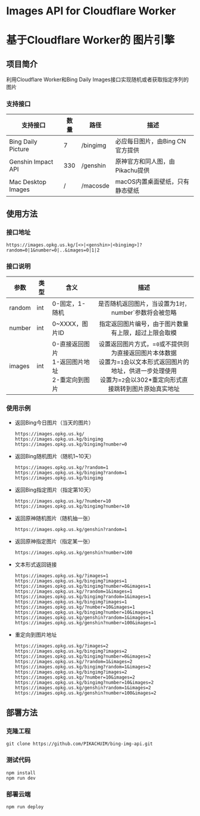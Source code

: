 # Images API for Cloudflare Worker
# 基于Cloudflare Worker的 图片引擎

## 项目简介

利用Cloudflare Worker和Bing Daily Images接口实现随机或者获取指定序列的图片

### 支持接口

| 支持接口           | 数量 | 路径     | 描述                            |
| ------------------ | ---- | -------- | ------------------------------- |
| Bing Daily Picture | 7    | /bingimg | 必应每日图片，由Bing CN官方提供 |
| Genshin Impact API | 330  | /genshin | 原神官方和同人图，由Pikachu提供 |
| Mac Desktop Images | /    | /macosde | macOS内置桌面壁纸，只有静态壁纸 |



## 使用方法

### 接口地址

```
https://images.opkg.us.kg/[<>|<genshin>|<bingimg>]?random=0|1&number=0|..&images=0|1|2
```

### 接口说明

| 参数   | 类型 | 含义                                                |                             描述                             |
| ------ | ---- | --------------------------------------------------- | :----------------------------------------------------------: |
| random | int  | 0-固定，1-随机                                      |    是否随机返回图片，当设置为1`时，`number`参数将会被忽略    |
| number | int  | 0~XXXX，图片ID                                      |     指定返回图片编号，由于图片数量有上限，超过上限会取模     |
| images | int  | 0-直接返回图片<br>1-返回图片地址<br/>2-重定向到图片 | 设置返回图片方式，=`0`或不提供则为直接返回图片本体数据<br/>设置为=`1`会以文本形式返回图片的地址，供进一步处理使用<br/>设置为=`2`会以302*重定向形式直接跳转到图片原始真实地址 |

### 使用示例

- 返回Bing今日图片（当天的图片）

  ```
  https://images.opkg.us.kg/
  https://images.opkg.us.kg/bingimg
  https://images.opkg.us.kg/bingimg?number=0
  ```

- 返回Bing随机图片（随机1~10天）

  ```
  https://images.opkg.us.kg/?random=1
  https://images.opkg.us.kg/bingimg?random=1
  https://images.opkg.us.kg/bingimg
  ```

- 返回Bing指定图片（指定第10天）

  ```
  https://images.opkg.us.kg/?number=10
  https://images.opkg.us.kg/bingimg?number=10
  ```

- 返回原神随机图片（随机抽一张）

  ```
  https://images.opkg.us.kg/genshin?random=1
  ```

- 返回原神指定图片（指定某一张）

  ```
  https://images.opkg.us.kg/genshin?number=100
  ```

- 文本形式返回链接

  ```
  https://images.opkg.us.kg/?images=1
  https://images.opkg.us.kg/bingimg?images=1
  https://images.opkg.us.kg/bingimg?number=0&images=1
  https://images.opkg.us.kg/?random=1&images=1
  https://images.opkg.us.kg/bingimg?random=1&images=1
  https://images.opkg.us.kg/bingimg?images=1
  https://images.opkg.us.kg/?number=10&images=1
  https://images.opkg.us.kg/bingimg?number=10&images=1
  https://images.opkg.us.kg/genshin?random=1&images=1
  https://images.opkg.us.kg/genshin?number=100&images=1
  ```

- 重定向到图片地址

  ```
  https://images.opkg.us.kg/?images=2
  https://images.opkg.us.kg/bingimg?images=2
  https://images.opkg.us.kg/bingimg?number=0&images=2
  https://images.opkg.us.kg/?random=1&images=2
  https://images.opkg.us.kg/bingimg?random=1&images=2
  https://images.opkg.us.kg/bingimg?images=2
  https://images.opkg.us.kg/?number=10&images=2
  https://images.opkg.us.kg/bingimg?number=10&images=2
  https://images.opkg.us.kg/genshin?random=1&images=2
  https://images.opkg.us.kg/genshin?number=100&images=2
  ```

  

## 部署方法

### 克隆工程

```shell
git clone https://github.com/PIKACHUIM/bing-img-api.git
```


### 测试代码
```shell
npm install
npm run dev
```

### 部署云端
```shell
npm run deploy
```
